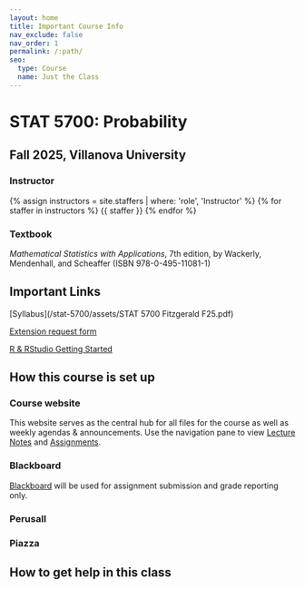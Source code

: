 ```yaml
---
layout: home
title: Important Course Info
nav_exclude: false
nav_order: 1
permalink: /:path/
seo:
  type: Course
  name: Just the Class
---
```


# STAT 5700: Probability

## Fall 2025, Villanova University

### Instructor

{% assign instructors = site.staffers | where: 'role', 'Instructor' %}
{% for staffer in instructors %}
{{ staffer }}
{% endfor %}

### Textbook

*Mathematical Statistics with Applications*, 7th edition, by Wackerly, Mendenhall, and Scheaffer (ISBN 978-0-495-11081-1)

## Important Links

[Syllabus](/stat-5700/assets/STAT 5700 Fitzgerald F25.pdf)

[Extension request form](https://forms.office.com/r/WNFzPwjWgW)

[R & RStudio Getting Started](/stat-5700/rstudio/)


## How this course is set up

### Course website

This website serves as the central hub for all files for the course as well as weekly agendas & announcements. Use the navigation pane to view [Lecture Notes](kgfitzgerald.github.io/stat-5700/lecture_notes/) and [Assignments](kgfitzgerald.github.io/stat-5700/lecture_notes/).


### Blackboard

[Blackboard](https://elearning.villanova.edu/ultra/courses/_182880_1/cl/outline) will be used for assignment submission and grade reporting only. 

### Perusall

### Piazza

## How to get help in this class
